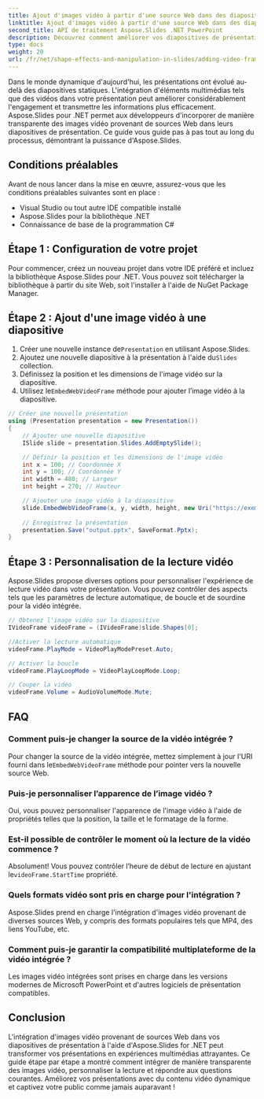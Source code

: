 ```yaml
---
title: Ajout d'images vidéo à partir d'une source Web dans des diapositives de présentation avec Aspose.Slides
linktitle: Ajout d'images vidéo à partir d'une source Web dans des diapositives de présentation avec Aspose.Slides
second_title: API de traitement Aspose.Slides .NET PowerPoint
description: Découvrez comment améliorer vos diapositives de présentation en ajoutant des images vidéo à partir de sources Web à l'aide d'Aspose.Slides pour .NET. Créez des présentations multimédia attrayantes avec des instructions étape par étape et des exemples de code source.
type: docs
weight: 20
url: /fr/net/shape-effects-and-manipulation-in-slides/adding-video-frames-from-web-source/
---
```


Dans le monde dynamique d'aujourd'hui, les présentations ont évolué au-delà des diapositives statiques. L'intégration d'éléments multimédias tels que des vidéos dans votre présentation peut améliorer considérablement l'engagement et transmettre les informations plus efficacement. Aspose.Slides pour .NET permet aux développeurs d'incorporer de manière transparente des images vidéo provenant de sources Web dans leurs diapositives de présentation. Ce guide vous guide pas à pas tout au long du processus, démontrant la puissance d'Aspose.Slides.

## Conditions préalables

Avant de nous lancer dans la mise en œuvre, assurez-vous que les conditions préalables suivantes sont en place :

- Visual Studio ou tout autre IDE compatible installé
- Aspose.Slides pour la bibliothèque .NET
- Connaissance de base de la programmation C#

## Étape 1 : Configuration de votre projet

Pour commencer, créez un nouveau projet dans votre IDE préféré et incluez la bibliothèque Aspose.Slides pour .NET. Vous pouvez soit télécharger la bibliothèque à partir du site Web, soit l'installer à l'aide de NuGet Package Manager.

## Étape 2 : Ajout d'une image vidéo à une diapositive

1.  Créer une nouvelle instance de`Presentation` en utilisant Aspose.Slides.
2.  Ajoutez une nouvelle diapositive à la présentation à l'aide du`Slides` collection.
3. Définissez la position et les dimensions de l'image vidéo sur la diapositive.
4.  Utilisez le`EmbedWebVideoFrame` méthode pour ajouter l’image vidéo à la diapositive.

```csharp
// Créer une nouvelle présentation
using (Presentation presentation = new Presentation())
{
    // Ajouter une nouvelle diapositive
    ISlide slide = presentation.Slides.AddEmptySlide();

    // Définir la position et les dimensions de l'image vidéo
    int x = 100; // Coordonnée X
    int y = 100; // Coordonnée Y
    int width = 480; // Largeur
    int height = 270; // Hauteur

    // Ajouter une image vidéo à la diapositive
    slide.EmbedWebVideoFrame(x, y, width, height, new Uri("https://exemple.com/video.mp4"));
    
    // Enregistrez la présentation
    presentation.Save("output.pptx", SaveFormat.Pptx);
}
```

## Étape 3 : Personnalisation de la lecture vidéo

Aspose.Slides propose diverses options pour personnaliser l'expérience de lecture vidéo dans votre présentation. Vous pouvez contrôler des aspects tels que les paramètres de lecture automatique, de boucle et de sourdine pour la vidéo intégrée.

```csharp
// Obtenez l'image vidéo sur la diapositive
IVideoFrame videoFrame = (IVideoFrame)slide.Shapes[0];

//Activer la lecture automatique
videoFrame.PlayMode = VideoPlayModePreset.Auto;

// Activer la boucle
videoFrame.PlayLoopMode = VideoPlayLoopMode.Loop;

// Couper la vidéo
videoFrame.Volume = AudioVolumeMode.Mute;
```

## FAQ

### Comment puis-je changer la source de la vidéo intégrée ?

 Pour changer la source de la vidéo intégrée, mettez simplement à jour l'URI fourni dans le`EmbedWebVideoFrame` méthode pour pointer vers la nouvelle source Web.

### Puis-je personnaliser l’apparence de l’image vidéo ?

Oui, vous pouvez personnaliser l'apparence de l'image vidéo à l'aide de propriétés telles que la position, la taille et le formatage de la forme.

### Est-il possible de contrôler le moment où la lecture de la vidéo commence ?

 Absolument! Vous pouvez contrôler l’heure de début de lecture en ajustant le`videoFrame.StartTime` propriété.

### Quels formats vidéo sont pris en charge pour l'intégration ?

Aspose.Slides prend en charge l'intégration d'images vidéo provenant de diverses sources Web, y compris des formats populaires tels que MP4, des liens YouTube, etc.

### Comment puis-je garantir la compatibilité multiplateforme de la vidéo intégrée ?

Les images vidéo intégrées sont prises en charge dans les versions modernes de Microsoft PowerPoint et d'autres logiciels de présentation compatibles.

## Conclusion

L'intégration d'images vidéo provenant de sources Web dans vos diapositives de présentation à l'aide d'Aspose.Slides for .NET peut transformer vos présentations en expériences multimédias attrayantes. Ce guide étape par étape a montré comment intégrer de manière transparente des images vidéo, personnaliser la lecture et répondre aux questions courantes. Améliorez vos présentations avec du contenu vidéo dynamique et captivez votre public comme jamais auparavant !